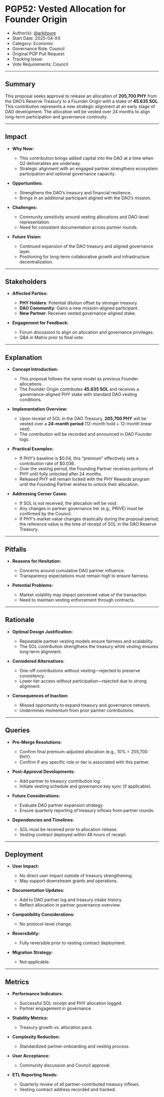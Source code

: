 # PGP52: Vested Allocation for Founder Origin

* Author(s): [@arkitoure](https://github.com/arkitoure)
* Start Date: 2025-04-XX
* Category: Economic
* Governance Role: Council
* Original PGP Pull Request:&#x20;
* Tracking Issue:&#x20;
* Vote Requirements: Council

---

## Summary

This proposal seeks approval to release an allocation of **205,700 PHY** from the DAO’s Reserve Treasury to a Founder Origin with a stake of  **45.635 SOL**. This contribution represents a new strategic alignment at an early stage of DAO development. The allocation will be vested over 24 months to align long-term participation and governance continuity.

---

## Impact

* **Why Now:**

  * This contribution brings added capital into the DAO at a time when Q2 deliverables are underway.
  * Strategic alignment with an engaged partner strengthens ecosystem participation and optional governance capacity.

* **Opportunities:**

  * Strengthens the DAO’s treasury and financial resilience.
  * Brings in an additional participant aligned with the DAO’s mission.

* **Challenges:**

  * Community sensitivity around vesting allocations and DAO-level representation.
  * Need for consistent documentation across partner rounds.

* **Future Vision:**

  * Continued expansion of the DAO treasury and aligned governance layer.
  * Positioning for long-term collaborative growth and infrastructure decentralization.

---

## Stakeholders

* **Affected Parties:**

  * **PHY Holders**: Potential dilution offset by stronger treasury.
  * **DAO Community**: Gains a new mission-aligned participant.
  * **New Partner**: Receives vested governance-aligned stake.

* **Engagement for Feedback:**

  * Forum discussion to align on allocation and governance privileges.
  * Q\&A in Matrix prior to final vote.

---

## Explanation

* **Concept Introduction:**

  * This proposal follows the same model as previous Founder  allocations.
  * The Founder Origin contributes **45.635 SOL** and receives a governance-aligned PHY stake with standard DAO vesting conditions.

* **Implementation Overview:**

  * Upon receipt of SOL in the DAO Treasury, **205,700 PHY** will be vested over a **24-month period** (12-month hold + 12-month linear vest).
  * The contribution will be recorded and announced in DAO Founder logs.

* **Practical Examples:**

  * If PHY’s baseline is \$0.04, this “premium” effectively sets a contribution rate of \$0.036.
  * Over the vesting period, the Founding Partner receives portions of PHY until fully unlocked after 24 months.
  * Released PHY will remain locked with the PHY Rewards program until the Founding Partner wishes to unlock their allocation.

* **Addressing Corner Cases:**

  * If SOL is not received, the allocation will be void.
  * Any changes in partner governance tier (e.g., PRIVÉ) must be confirmed by the Council.
  * If PHY’s market value changes drastically during the proposal period, the reference value is the time of receipt of SOL in the DAO Reserve Treasury.

---

## Pitfalls

* **Reasons for Hesitation:**

  * Concerns around cumulative DAO partner influence.
  * Transparency expectations must remain high to ensure fairness.

* **Potential Problems:**

  * Market volatility may impact perceived value of the transaction.
  * Need to maintain vesting enforcement through contracts.

---

## Rationale

* **Optimal Design Justification:**

  * Repeatable partner vesting models ensure fairness and scalability.
  * The SOL contribution strengthens the treasury while vesting ensures long-term alignment.

* **Considered Alternatives:**

  * One-off contributions without vesting—rejected to preserve consistency.
  * Lower tier access without participation—rejected due to strong alignment.

* **Consequences of Inaction:**

  * Missed opportunity to expand treasury and governance network.
  * Undermines momentum from prior partner contributions.

---

## Queries

* **Pre-Merge Resolutions:**

  * Confirm final premium-adjusted allocation (e.g., 10% = 205,700 PHY).
  * Confirm if any specific role or tier is associated with this partner.

* **Post-Approval Developments:**

  * Add partner to treasury contribution log.
  * Initiate vesting schedule and governance key sync (if applicable).

* **Future Considerations:**

  * Evaluate DAO partner expansion strategy.
  * Ensure quarterly reporting of treasury inflows from partner rounds.

* **Dependencies and Timelines:**

  * SOL must be received prior to allocation release.
  * Vesting contract deployed within 48 hours of receipt.

---

## Deployment

* **User Impact:**

  * No direct user impact outside of treasury strengthening.
  * May support downstream grants and operations.

* **Documentation Updates:**

  * Add to DAO partner log and treasury intake history.
  * Reflect allocation in partner governance overview.

* **Compatibility Considerations:**

  * No protocol-level change.

* **Reversibility:**

  * Fully reversible prior to vesting contract deployment.

* **Migration Strategy:**

  * Not applicable.

---

## Metrics

* **Performance Indicators:**

  * Successful SOL receipt and PHY allocation logged.
  * Partner engagement in governance.

* **Stability Metrics:**

  * Treasury growth vs. allocation pace.

* **Complexity Reduction:**

  * Standardized partner onboarding and vesting process.

* **User Acceptance:**

  * Community discussion and Council approval.

* **ETL Reporting Needs:**

  * Quarterly review of all partner-contributed treasury inflows.
  * Vesting contract address recorded and tracked.
